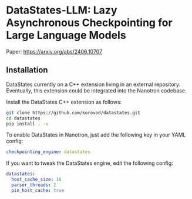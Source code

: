 # DataStates-LLM: Lazy Asynchronous Checkpointing for Large Language Models

Paper: https://arxiv.org/abs/2406.10707

## Installation

DataStates currently on a C++ extension living in an external repository. Eventually, this extension could be integrated into the Nanotron codebase.

Install the DataStates C++ extension as follows:

```bash
git clone https://github.com/korovod/datastates.git
cd datastates
pip install . -v
```

To enable DataStates in Nanotron, just add the following key in your YAML config:

```yaml
checkpointing_engine: datastates
```

If you want to tweak the DataStates engine, edit the following config:

```yaml
datastates:
  host_cache_size: 16
  parser_threads: 2
  pin_host_cache: true
```
